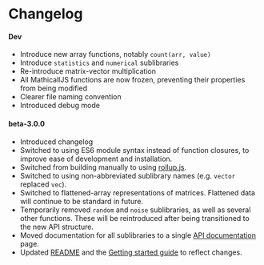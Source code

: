 # Changelog

#### Dev
- Introduce new array functions, notably `count(arr, value)`
- Introduce `statistics` and `numerical` sublibraries
- Re-introduce matrix-vector multiplication
- All MathicallJS functions are now frozen, preventing their properties from being modified
- Clearer file naming convention
- Introduced debug mode

#### beta-3.0.0
- Introduced changelog
- Switched to using ES6 module syntax instead of function closures, to improve ease of development and installation.
- Switched from building manually to using [rollup.js](https://rollupjs.org/guide/en/).
- Switched to using non-abbreviated sublibrary names (e.g. `vector` replaced `vec`).
- Switched to flattened-array representations of matrices. Flattened data will continue to be standard in future.
- Temporarily removed `random` and `noise` sublibraries, as well as several other functions. These will be reintroduced after being transitioned to the new API structure.
- Moved documentation for all sublibraries to a single [API documentation](https://github.com/PatGleeson101/mathicall.js/wiki/API-documentation) page.
- Updated [README](README.md) and the [Getting started guide](https://github.com/PatGleeson101/mathicall.js/wiki/Getting-started) to reflect changes.